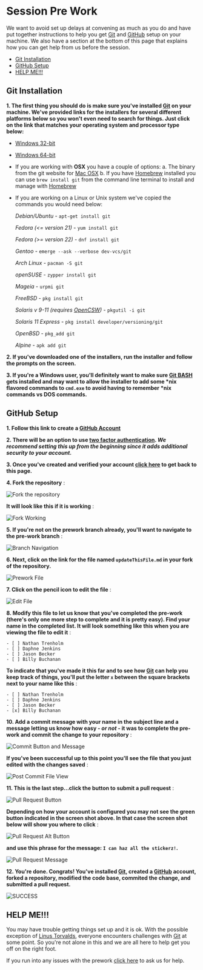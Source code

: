 # <a name="top"></a>  Session Pre Work
We want to avoid set up delays at convening as much as you do and have put together instructions to help you get [Git](https://git-scm.com) and [GitHub](https://github.com) setup on your machine.  We also have a section at the bottom of this page that explains how you can get help from us before the session.

* [Git Installation](#installInstructions)
* [GitHub Setup](#github)
* [HELP ME!!!](#helpme)


## <a name="installInstructions"></a>  Git Installation

__1. The first thing you should do is make sure you've installed [Git](https://git-scm.com) on your machine.  We've provided links for the installers for several different platforms below so you won't even need to search for things.  Just click on the link that matches your operating system and processor type below:__
  * [Windows 32-bit](https://github.com/git-for-windows/git/releases/download/v2.12.2.windows.2/Git-2.12.2.2-32-bit.exe)
  * [Windows 64-bit](https://github.com/git-for-windows/git/releases/download/v2.12.2.windows.2/Git-2.12.2.2-64-bit.exe)
  * If you are working with __OSX__ you have a couple of options:
    a. The binary from the git website for [Mac OSX](http://sourceforge.net/projects/git-osx-installer/files/git-2.10.1-intel-universal-mavericks.dmg/download?use_mirror=autoselect)
    b. If you have [Homebrew](https://brew.sh) installed you can use `brew install git` from the command line terminal to install and manage with [Homebrew](https://brew.sh)
  * If you are working on a Linux or Unix system we've copied the commands you would need below:

    _Debian/Ubuntu_ - `apt-get install git`

    _Fedora (<= version 21)_ - `yum install git`

    _Fedora (>= version 22)_ - `dnf install git`

    _Gentoo_ - `emerge --ask --verbose dev-vcs/git`

    _Arch Linux_ - `pacman -S git`

    _openSUSE_ - `zypper install git`

    _Mageia_ - `urpmi git`

    _FreeBSD_ - `pkg install git`

    _Solaris v 9-11 (requires [OpenCSW](https://www.opencsw.org/))_ - `pkgutil -i git`

    _Solaris 11 Express_ - `pkg install developer/versioning/git`

    _OpenBSD_ - `pkg_add git`

    _Alpine_ - `apk add git`

__2. If you've downloaded one of the installers, run the installer and follow the prompts on the screen.__

__3. If you're a Windows user, you'll definitely want to make sure [Git BASH](https://git-for-windows.github.io/) gets installed and may want to allow the installer to add some *nix flavored commands to `cmd.exe` to avoid having to remember *nix commands vs DOS commands.__


## <a name="github"></a>  GitHub Setup

__1. Follow this link to create a [GitHub Account](https://github.com/join?source=header-home)__

__2. There will be an option to use [two factor authentication](https://github.com/blog/1614-two-factor-authentication).  *We recommend setting this up from the beginning since it adds additional security to your account.*__

__3. Once you've created and verified your account [click here](https://github.com/wbuchanan/sdpConvening2017/tree/prework) to get back to this page.__

__4. Fork the repository__ : 


![Fork the repository](https://github.com/wbuchanan/sdpConvening2017/blob/prework/img/forkThisRepo.png)


__It will look like this if it is working__ :


![Fork Working](https://github.com/wbuchanan/sdpConvening2017/blob/prework/img/forkWorking.png)


__5. If you're not on the prework branch already, you'll want to navigate to the pre-work branch__ :


![Branch Navigation](https://github.com/wbuchanan/sdpConvening2017/blob/prework/img/branchNavigation.png)


__6. Next, click on the link for the file named `updateThisFile.md` in your fork of the repository.__


![Prework File](https://github.com/wbuchanan/sdpConvening2017/blob/prework/img/preworkFile.png)


__7. Click on the pencil icon to edit the file__ :


![Edit File](https://github.com/wbuchanan/sdpConvening2017/blob/prework/img/editFile.png)


__8. Modify this file to let us know that you've completed the pre-work (there's only one more step to complete and it is pretty easy).  Find your name in the completed list.  It will look something like this when you are viewing the file to edit it__ :

```
- [ ] Nathan Trenholm
- [ ] Daphne Jenkins
- [ ] Jason Becker
- [ ] Billy Buchanan
```

__To indicate that you've made it this far and to see how [Git](https://git-scm.com) can help you keep track of things, you'll put the letter `x` between the square brackets next to your name like this__ :


```
- [ ] Nathan Trenholm
- [ ] Daphne Jenkins
- [ ] Jason Becker
- [x] Billy Buchanan
```

__10. Add a commit message with your name in the subject line and a message letting us know how easy - _or not_ - it was to complete the pre-work and commit the change to your repository__ :


![Commit Button and Message](https://github.com/wbuchanan/sdpConvening2017/blob/prework/img/commitChanges.png)


__If you've been successful up to this point you'll see the file that you just edited with the changes saved__ :


![Post Commit File View](https://github.com/wbuchanan/sdpConvening2017/blob/prework/img/commitedChanges.png)


__11. This is the last step...click the button to submit a pull request__ :


![Pull Request Button](https://github.com/wbuchanan/sdpConvening2017/blob/prework/img/pullRequestButton.png) 


__Depending on how your account is configured you may not see the green button indicated in the screen shot above.  In that case the screen shot below will show you where to click__ : 


![Pull Request Alt Button](https://github.com/wbuchanan/sdpConvening2017/blob/prework/img/pullRequestButtonAlt.png)


__and use this phrase for the message: `I can haz all the stickerz!`.__


![Pull Request Message](https://github.com/wbuchanan/sdpConvening2017/blob/prework/img/pullRequestMessage.png)


__12. You're done.  Congrats!  You've installed [Git](https://git-scm.com), created a [GitHub](https://github.com) account, forked a repository, modified the code base, commited the change, and submitted a pull request.__  


![SUCCESS](https://github.com/wbuchanan/sdpConvening2017/blob/prework/img/success.png)


## <a name="helpme"></a>  HELP ME!!!
You may have trouble getting things set up and it is ok.  With the possible exception of [Linus Torvalds](https://en.wikipedia.org/wiki/Linus_Torvalds), everyone encounters challenges with [Git](https://git-scm.com) at some point.  So you're not alone in this and we are all here to help get you off on the right foot.

If you run into any issues with the prework [click here](https://github.com/wbuchanan/sdpConvening2017/issues/new) to ask us for help.  


